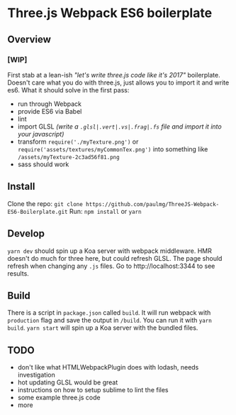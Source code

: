 # Three.js Webpack ES6 boilerplate

## Overview

### [WIP]

First stab at a lean-ish *"let's write three.js code like it's 2017"* boilerplate. Doesn't care what you do with three.js, just allows you to import it and write es6. What it should solve in the first pass:

- run through Webpack
- provide ES6 via Babel
- lint 
- import GLSL *(write a `.glsl|.vert|.vs|.frag|.fs` file and import it into your javascript)*
- transform `require('./myTexture.png')` or `require('assets/textures/myCommonTex.png')` into something like `/assets/myTexture-2c3ad56f81.png`
- sass should work 

## Install

Clone the repo:
`git clone https://github.com/paulmg/ThreeJS-Webpack-ES6-Boilerplate.git`
Run: 
`npm install` or `yarn`

## Develop

`yarn dev` should spin up a Koa server with webpack middleware. HMR doesn't do much for three here, but could refresh GLSL. The page should refresh when changing any `.js` files. Go to http://localhost:3344 to see results. 


## Build

There is a script in `package.json` called `build`. It will run webpack with `production` flag and save the output in `/build`. You can run it with `yarn build`. `yarn start` will spin up a Koa server with the bundled files.

## TODO

- don't like what HTMLWebpackPlugin does with lodash, needs investigation
- hot updating GLSL would be great
- instructions on how to setup sublime to lint the files
- some example three.js code
- more


